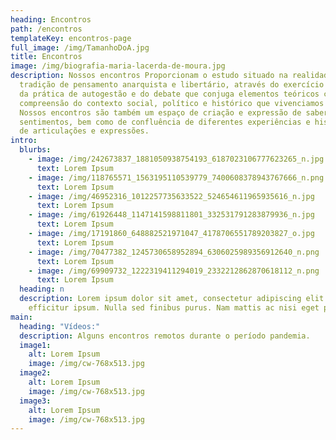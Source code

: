 ```yaml
---
heading: Encontros
path: /encontros
templateKey: encontros-page
full_image: /img/TamanhoDoA.jpg
title: Encontros
image: /img/biografia-maria-lacerda-de-moura.jpg
description: Nossos encontros Proporcionam o estudo situado na realidade da
  tradição de pensamento anarquista e libertário, através do exercício contínuo
  da prática de autogestão e do debate que conjuga elementos teóricos com a
  compreensão do contexto social, político e histórico que vivenciamos hoje.
  Nossos encontros são também um espaço de criação e expressão de saberes e
  sentimentos, bem como de confluência de diferentes experiências e histórias,
  de articulações e expressões.
intro:
  blurbs:
    - image: /img/242673837_1881050938754193_6187023106777623265_n.jpg
      text: Lorem Ipsum
    - image: /img/118765571_1563195110539779_7400608378943767666_n.png
      text: Lorem Ipsum
    - image: /img/46952316_1012257735633522_524654611965935616_n.jpg
      text: Lorem Ipsum
    - image: /img/61926448_1147141598811801_332531791283879936_n.jpg
      text: Lorem Ipsum
    - image: /img/17191860_648882521971047_4178706551789203827_o.jpg
      text: Lorem Ipsum
    - image: /img/70477382_1245730658952894_6306025989356912640_n.png
      text: Lorem Ipsum
    - image: /img/69909732_1222319411294019_2332212862870618112_n.png
      text: Lorem Ipsum
  heading: n
  description: Lorem ipsum dolor sit amet, consectetur adipiscing elit. Donec ac
    efficitur ipsum. Nulla sed finibus purus. Nam mattis ac nisi eget pharetra.
main:
  heading: "Vídeos:"
  description: Alguns encontros remotos durante o período pandemia.
  image1:
    alt: Lorem Ipsum
    image: /img/cw-768x513.jpg
  image2:
    alt: Lorem Ipsum
    image: /img/cw-768x513.jpg
  image3:
    alt: Lorem Ipsum
    image: /img/cw-768x513.jpg
---
```

